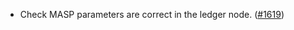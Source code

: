 - Check MASP parameters are correct in the ledger node.
  ([#1619](https://github.com/anoma/namada/pull/1619))